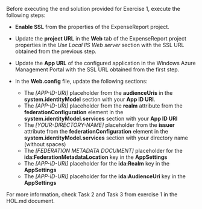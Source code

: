 ﻿Before executing the end solution provided for Exercise 1, execute the following steps:

- **Enable SSL** from the properties of the ExpenseReport project.
- Update the **project URL** in the **Web** tab of the ExpenseReport project properties in the _Use Local IIS Web server_ section with the SSL URL obtained from the previous step.
- Update the **App URL** of the configured application in the Windows Azure Management Portal with the SSL URL obtained from the first step.
- In the **Web.config** file, update the following sections:

	- The _[APP-ID-URI]_ placeholder from the **audienceUris** in the **system.identityModel** section with your **App ID URI**.
	- The _[APP-ID-URI]_ placeholder from the **realm** attribute from the **federationConfiguration** element in the  **system.identityModel.services** section with your **App ID URI**
	- The _[YOUR-DIRECTORY-NAME]_ placeholder from the **issuer** attribute from the **federationConfiguration** element in the  **system.identityModel.services** section  with your directory name (without spaces)
	- The _[FEDERATION METADATA DOCUMENT]_ placeholder for the  **ida:FederationMetadataLocation** key in the **AppSettings** 
	- The _[APP-ID-URI]_ placeholder for the  **ida:Realm** key in the **AppSettings** 
	- The _[APP-ID-URI]_ placeholder for the  **ida:AudienceUri** key in the **AppSettings** 

For more information, check Task 2 and Task 3 from exercise 1 in the HOL.md document.